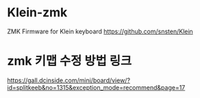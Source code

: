 # Klein-zmk
ZMK Firmware for Klein keyboard https://github.com/snsten/Klein

# zmk 키맵 수정 방법 링크
https://gall.dcinside.com/mini/board/view/?id=splitkeeb&no=1315&exception_mode=recommend&page=17
